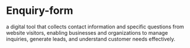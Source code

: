 # Enquiry-form
a digital tool that collects contact information and specific questions from website visitors, enabling businesses and organizations to manage inquiries, generate leads, and understand customer needs effectively.
